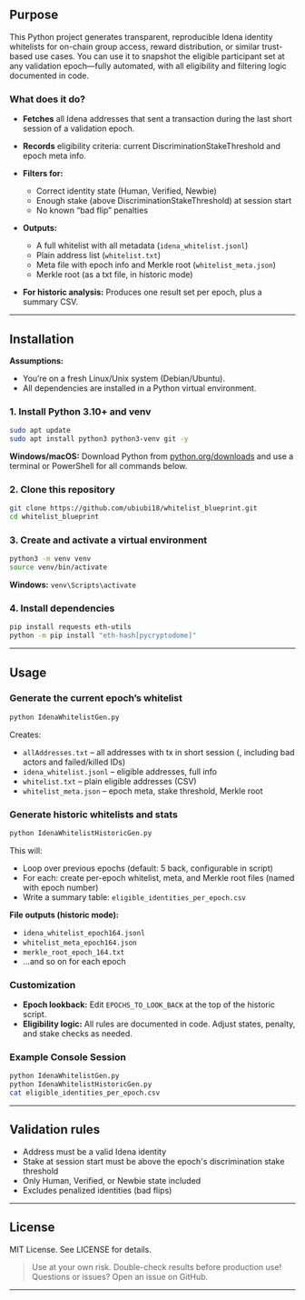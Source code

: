 ## Purpose

This Python project generates transparent, reproducible Idena identity whitelists for on-chain group access, reward distribution, or similar trust-based use cases. You can use it to snapshot the eligible participant set at any validation epoch—fully automated, with all eligibility and filtering logic documented in code.

### What does it do?

* **Fetches** all Idena addresses that sent a transaction during the last short session of a validation epoch.
* **Records** eligibility criteria: current DiscriminationStakeThreshold and epoch meta info.
* **Filters for:**

  * Correct identity state (Human, Verified, Newbie)
  * Enough stake (above DiscriminationStakeThreshold) at session start
  * No known “bad flip” penalties
* **Outputs:**

  * A full whitelist with all metadata (`idena_whitelist.jsonl`)
  * Plain address list (`whitelist.txt`)
  * Meta file with epoch info and Merkle root (`whitelist_meta.json`)
  * Merkle root (as a txt file, in historic mode)
* **For historic analysis:** Produces one result set per epoch, plus a summary CSV.

---

## Installation

**Assumptions:**

* You’re on a fresh Linux/Unix system (Debian/Ubuntu).
* All dependencies are installed in a Python virtual environment.

### 1. Install Python 3.10+ and venv

```bash
sudo apt update
sudo apt install python3 python3-venv git -y
```

**Windows/macOS:** Download Python from [python.org/downloads](https://www.python.org/downloads/) and use a terminal or PowerShell for all commands below.

### 2. Clone this repository

```bash
git clone https://github.com/ubiubi18/whitelist_blueprint.git
cd whitelist_blueprint
```

### 3. Create and activate a virtual environment

```bash
python3 -m venv venv
source venv/bin/activate
```

**Windows:** `venv\Scripts\activate`

### 4. Install dependencies

```bash
pip install requests eth-utils
python -m pip install "eth-hash[pycryptodome]"
```
---

## Usage

### Generate the current epoch’s whitelist

```bash
python IdenaWhitelistGen.py
```

Creates:

* `allAddresses.txt` – all addresses with tx in short session (, including bad actors and failed/killed IDs)
* `idena_whitelist.jsonl` – eligible addresses, full info
* `whitelist.txt` – plain eligible addresses (CSV)
* `whitelist_meta.json` – epoch meta, stake threshold, Merkle root

### Generate historic whitelists and stats

```bash
python IdenaWhitelistHistoricGen.py

```

This will:

* Loop over previous epochs (default: 5 back, configurable in script)
* For each: create per-epoch whitelist, meta, and Merkle root files (named with epoch number)
* Write a summary table: `eligible_identities_per_epoch.csv`

**File outputs (historic mode):**

* `idena_whitelist_epoch164.jsonl`
* `whitelist_meta_epoch164.json`
* `merkle_root_epoch_164.txt`
* ...and so on for each epoch

### Customization

* **Epoch lookback:**
  Edit `EPOCHS_TO_LOOK_BACK` at the top of the historic script.
* **Eligibility logic:**
  All rules are documented in code. Adjust states, penalty, and stake checks as needed.

### Example Console Session

```bash
python IdenaWhitelistGen.py
python IdenaWhitelistHistoricGen.py
cat eligible_identities_per_epoch.csv
```

---

## Validation rules

* Address must be a valid Idena identity
* Stake at session start must be above the epoch's discrimination stake threshold
* Only Human, Verified, or Newbie state included
* Excludes penalized identities (bad flips)

---

## License

MIT License. See LICENSE for details.

> Use at your own risk. Double-check results before production use!
> Questions or issues? Open an issue on GitHub.

---
